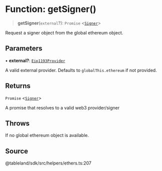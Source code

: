 # Function: getSigner()

> **getSigner**(`external`?): `Promise` \<[`Signer`](../interfaces/Signer.md)\>

Request a signer object from the global ethereum object.

## Parameters

• **external?**: [`Eip1193Provider`](../interfaces/Eip1193Provider.md)

A valid external provider. Defaults to `globalThis.ethereum` if not provided.

## Returns

`Promise` \<[`Signer`](../interfaces/Signer.md)\>

A promise that resolves to a valid web3 provider/signer

## Throws

If no global ethereum object is available.

## Source

@tableland/sdk/src/helpers/ethers.ts:207
